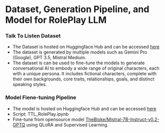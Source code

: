 # Dataset, Generation Pipeline, and Model for RolePlay LLM

### Talk To Listen Dataset
- The Dataset is hosted on Huggingface Hub and can be accessed [here](https://huggingface.co/collections/hieunguyenminh/roleplay-llm-65aaaf61c2eef2ba117f4ecf)
- The dataset is generated by multiple models such as Gemini Pro (Google), GPT 3.5, Mistral Medium.
- The dataset is can be used to fine-tune the models to generate conversational AI to embody a wide range of original characters, each with a unique persona. It includes fictional characters, complete with their own backgrounds, core traits, relationships, goals, and distinct speaking styles.

### Model Fiene-tuning Pipeline
- The model is hosted on Huggingface Hub and can be accessed [here](https://huggingface.co/hieunguyenminh/v3)
- Script: TTL_RolePlay.ipynb
- Fine-tune from opensource model [TheBloke/Mistral-7B-Instruct-v0.2-GPTQ](https://huggingface.co/TheBloke/Mistral-7B-Instruct-v0.2-GPTQ) using QLoRA and Supervised Learning.